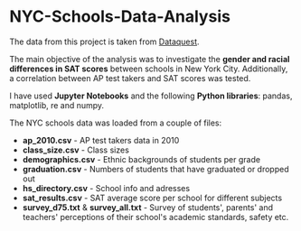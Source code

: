 # NYC-Schools-Data-Analysis

The data from this project is taken from [Dataquest](https://www.dataquest.io/m/217-guided-project-analyzing-nyc-high-school-data/).

The main objective of the analysis was to investigate the **gender and racial differences in SAT scores** between schools in New York City.
Additionally, a correlation between AP test takers and SAT scores was tested. 

I have used **Jupyter Notebooks** and the following **Python libraries**: pandas, matplotlib, re and numpy.

The NYC schools data was loaded from a couple of files:
- **ap_2010.csv** - AP test takers data in 2010
- **class_size.csv** - Class sizes
- **demographics.csv** - Ethnic backgrounds of students per grade
- **graduation.csv** - Numbers of students that have graduated or dropped out 
- **hs_directory.csv** - School info and adresses
- **sat_results.csv** - SAT average score per school for different subjects
- **survey_d75.txt** & **survey_all.txt** - Survey of students', parents' and teachers' perceptions of their school's academic standards, safety etc.
